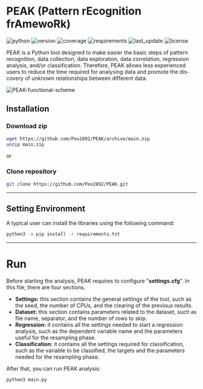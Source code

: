 # PEAK (Pattern rEcognition frAmewoRk)

![python](https://img.shields.io/badge/Python%20tested-3.9.x-blue)
![version](https://img.shields.io/badge/version-v1.0-blue)
![coverage](https://img.shields.io/badge/Coverage-100%25-orange)
![requirements](https://img.shields.io/badge/requirements-up%20to%20date-brightgreen)
![last_update](https://img.shields.io/badge/last%20update-April%2002%2C%202021-yellowgreen)
![license](https://img.shields.io/badge/License-PEAK%20by%20Giuseppe%20Sgroi%20is%20licensed%20under%20CC%20BY--NC--SA%204.0-red)

PEAK is a Python tool designed to make easier the basic steps of pattern recognition, data collection, data exploration, data correlation, regression analysis, and/or classification. Therefore, PEAK allows less experienced users to reduce the time required for analysing data and promote the dis-covery of unknown relationships between different data.

![PEAK-functional-scheme](https://user-images.githubusercontent.com/15036433/113410100-ee83aa00-93b2-11eb-8f0e-2ebbef8eb6db.png)

## Installation

### Download zip
```bash
wget https://github.com/Pex2892/PEAK/archive/main.zip
unzip main.zip
```
or
### Clone repository
```bash
git clone https://github.com/Pex2892/PEAK.git
```

---

## Setting Environment
A typical user can install the libraries using the following command:
``` bash
python3 -m pip install -r requirements.txt
```

---

# Run

Before starting the analysis, PEAK requires to configure "__settings.cfg__". In this file, there are four sections.
- __Settings:__ this section contains the general settings of the tool, such as the seed, the number of CPUs, and the clearing of the previous results.
- __Dataset:__ this section contains parameters related to the dataset, such as file name, separator, and the number of rows to skip.
- __Regression:__ it contains all the settings needed to start a regression analysis, such as the dependent variable name and the parameters useful for the resampling phase.
- __Classification:__ it contains all the settings required for classification, such as the variable to be classified, the targets and the parameters needed for the resampling phase.

After that, you can run PEAK analysis:
```bash
python3 main.py
```
